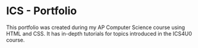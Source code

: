 # ICS - Portfolio
This portfolio was created during my AP Computer Science course using HTML and CSS.
It has in-depth tutorials for topics introduced in the ICS4U0 course.
